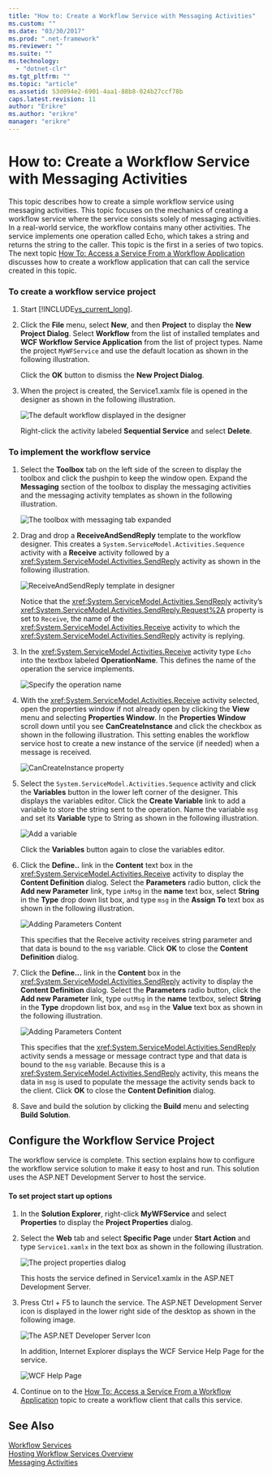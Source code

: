 ```yaml
---
title: "How to: Create a Workflow Service with Messaging Activities"
ms.custom: ""
ms.date: "03/30/2017"
ms.prod: ".net-framework"
ms.reviewer: ""
ms.suite: ""
ms.technology: 
  - "dotnet-clr"
ms.tgt_pltfrm: ""
ms.topic: "article"
ms.assetid: 53d094e2-6901-4aa1-88b8-024b27ccf78b
caps.latest.revision: 11
author: "Erikre"
ms.author: "erikre"
manager: "erikre"
---
```

# How to: Create a Workflow Service with Messaging Activities
This topic describes how to create a simple workflow service using messaging activities. This topic focuses on the mechanics of creating a workflow service where the service consists solely of messaging activities. In a real-world service, the workflow contains many other activities. The service implements one operation called Echo, which takes a string and returns the string to the caller. This topic is the first in a series of two topics. The next topic [How To: Access a Service From a Workflow Application](../../../../docs/framework/wcf/feature-details/how-to-access-a-service-from-a-workflow-application.md) discusses how to create a workflow application that can call the service created in this topic.  
  
### To create a workflow service project  
  
1.  Start [!INCLUDE[vs_current_long](../../../../includes/vs-current-long-md.md)].  
  
2.  Click the **File** menu, select **New**, and then **Project** to display the **New Project Dialog**. Select **Workflow** from the list of installed templates and **WCF Workflow Service Application** from the list of project types. Name the project `MyWFService` and use the default location as shown in the following illustration.  
  
     Click the **OK** button to dismiss the **New Project Dialog**.  
  
3.  When the project is created, the Service1.xamlx file is opened in the designer as shown in the following illustration.  
  
     ![The default workflow displayed in the designer](../../../../docs/framework/wcf/feature-details/media/defaultworkflowservice.JPG "DefaultWorkflowService")  
  
     Right-click the activity labeled **Sequential Service** and select **Delete**.  
  
### To implement the workflow service  
  
1.  Select the **Toolbox** tab on the left side of the screen to display the toolbox and click the pushpin to keep the window open. Expand the **Messaging** section of the toolbox to display the messaging activities and the messaging activity templates as shown in the following illustration.  
  
     ![The toolbox with messaging tab expanded](../../../../docs/framework/wcf/feature-details/media/wfdesignertoolbox.JPG "WFDesignerToolbox")  
  
2.  Drag and drop a **ReceiveAndSendReply** template to the workflow designer. This creates a <!--zz <xref:System.ServiceModel.Activities.Sequence>--> `System.ServiceModel.Activities.Sequence` activity with a **Receive** activity followed by a <xref:System.ServiceModel.Activities.SendReply> activity as shown in the following illustration.  
  
     ![ReceiveAndSendReply template in designer](../../../../docs/framework/wcf/feature-details/media/receiveandsendreply.JPG "ReceiveAndSendReply")  
  
     Notice that the <xref:System.ServiceModel.Activities.SendReply> activity’s <xref:System.ServiceModel.Activities.SendReply.Request%2A> property is set to `Receive`, the name of the <xref:System.ServiceModel.Activities.Receive> activity to which the <xref:System.ServiceModel.Activities.SendReply> activity is replying.  
  
3.  In the <xref:System.ServiceModel.Activities.Receive> activity type `Echo` into the textbox labeled **OperationName**. This defines the name of the operation the service implements.  
  
     ![Specify the operation name](../../../../docs/framework/wcf/feature-details/media/defineoperation.JPG "DefineOperation")  
  
4.  With the <xref:System.ServiceModel.Activities.Receive> activity selected, open the properties window if not already open by clicking the **View** menu and selecting **Properties Window**. In the **Properties Window** scroll down until you see **CanCreateInstance** and click the checkbox as shown in the following illustration. This setting enables the workflow service host to create a new instance of the service (if needed) when a message is received.  
  
     ![CanCreateInstance property](../../../../docs/framework/wcf/feature-details/media/cancreateinstance.JPG "CanCreateInstance")  
  
5.  Select the <!--zz <xref:System.ServiceModel.Activities.Sequence>--> `System.ServiceModel.Activities.Sequence` activity and click the **Variables** button in the lower left corner of the designer. This displays the variables editor. Click the **Create Variable** link to add a variable to store the string sent to the operation. Name the variable `msg` and set its **Variable** type to String as shown in the following illustration.  
  
     ![Add a variable](../../../../docs/framework/wcf/feature-details/media/addvariable.JPG "AddVariable")  
  
     Click the **Variables** button again to close the variables editor.  
  
6.  Click the **Define..** link in the **Content** text box in the <xref:System.ServiceModel.Activities.Receive> activity to display the **Content Definition** dialog. Select the **Parameters** radio button, click the **Add new Parameter** link, type `inMsg` in the **name** text box, select **String** in the **Type** drop down list box, and type `msg` in the **Assign To** text box as shown in the following illustration.  
  
     ![Adding Parameters Content](../../../../docs/framework/wcf/feature-details/media/parameterscontent.jpg "ParametersContent")  
  
     This specifies that the Receive activity receives string parameter and that data is bound to the `msg` variable. Click **OK** to close the **Content Definition** dialog.  
  
7.  Click the **Define...** link in the **Content** box in the <xref:System.ServiceModel.Activities.SendReply> activity to display the **Content Definition** dialog. Select the **Parameters** radio button, click the **Add new Parameter** link, type `outMsg` in the **name** textbox, select **String** in the **Type** dropdown list box, and `msg` in the **Value** text box as shown in the following illustration.  
  
     ![Adding Parameters Content](../../../../docs/framework/wcf/feature-details/media/parameterscontent2.jpg "ParametersContent2")  
  
     This specifies that the <xref:System.ServiceModel.Activities.SendReply> activity sends a message or message contract type and that data is bound to the `msg` variable. Because this is a <xref:System.ServiceModel.Activities.SendReply> activity, this means the data in `msg` is used to populate the message the activity sends back to the client. Click **OK** to close the **Content Definition** dialog.  
  
8.  Save and build the solution by clicking the **Build** menu and selecting **Build Solution**.  
  
## Configure the Workflow Service Project  
 The workflow service is complete. This section explains how to configure the workflow service solution to make it easy to host and run. This solution uses the ASP.NET Development Server to host the service.  
  
#### To set project start up options  
  
1.  In the **Solution Explorer**, right-click **MyWFService** and select **Properties** to display the **Project Properties** dialog.  
  
2.  Select the **Web** tab and select **Specific Page** under **Start Action** and type `Service1.xamlx` in the text box as shown in the following illustration.  
  
     ![The project properties dialog](../../../../docs/framework/wcf/feature-details/media/projectpropertiesdlg.JPG "ProjectPropertiesDlg")  
  
     This hosts the service defined in Service1.xamlx in the ASP.NET Development Server.  
  
3.  Press Ctrl + F5 to launch the service. The ASP.NET Development Server icon is displayed in the lower right side of the desktop as shown in the following image.  
  
     ![The ASP.NET Developer Server Icon](../../../../docs/framework/wcf/feature-details/media/aspnetdevservericon.JPG "ASPNETDEVServerIcon")  
  
     In addition, Internet Explorer displays the WCF Service Help Page for the service.  
  
     ![WCF Help Page](../../../../docs/framework/wcf/feature-details/media/wcfhelppate.JPG "WCFHelpPate")  
  
4.  Continue on to the [How To: Access a Service From a Workflow Application](../../../../docs/framework/wcf/feature-details/how-to-access-a-service-from-a-workflow-application.md) topic to create a workflow client that calls this service.  
  
## See Also  
 [Workflow Services](../../../../docs/framework/wcf/feature-details/workflow-services.md)   
 [Hosting Workflow Services Overview](../../../../docs/framework/wcf/feature-details/hosting-workflow-services-overview.md)   
 [Messaging Activities](../../../../docs/framework/wcf/feature-details/messaging-activities.md)
